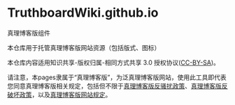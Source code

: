 # TruthboardWiki.github.io
真理博客版组件

本仓库用于托管真理博客版网站资源（包括版式、图标）

本仓库内容适用知识共享-版权归属-相同方式共享 3.0 授权协议([CC-BY-SA](http://creativecommons.org/licenses/by-sa/3.0/deed.zh))。

请注意，本pages隶属于“真理博客版”，为泛真理博客版网站，使用此工具即代表您同意真理博客版相关规定，包括但不限于[真理博客版反骚扰政策](https://truthboard.wikidot.com/antis)、[真理博客版反破坏政策](https://truthboard.wikidot.com/blog:198)，以及[真理博客版网站规定](https://truthboard.wikidot.com/rules)。
